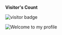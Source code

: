 <p align="left"><b>Visitor's Count</b></p>
<p align="left"><img src="https://profile-counter.glitch.me/Deedikjupijn/count.svg" alt="visitor badge"/></p>

![Welcome to my profile](https://media.giphy.com/media/13HgwGsXF0aiGY/giphy.gif)

<!---
Deedikjupijn/Deedikjupijn is a ✨ special ✨ repository because its `README.md` (this file) appears on your GitHub profile.
You can click the Preview link to take a look at your changes.
--->
